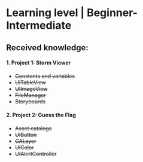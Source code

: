 # Learning level | Beginner-Intermediate
## Received knowledge:
#### 1. Project 1: Storm Viewer
- ~~Constants and variables~~
- ~~UITableView~~
- ~~UIImageView~~
- ~~FileManager~~
- ~~Storyboards~~
#### 2. Project 2: Guess the Flag
- ~~Asset catalogs~~
- ~~UIButton~~
- ~~CALayer~~
- ~~UIColor~~
- ~~UIAlertController~~

